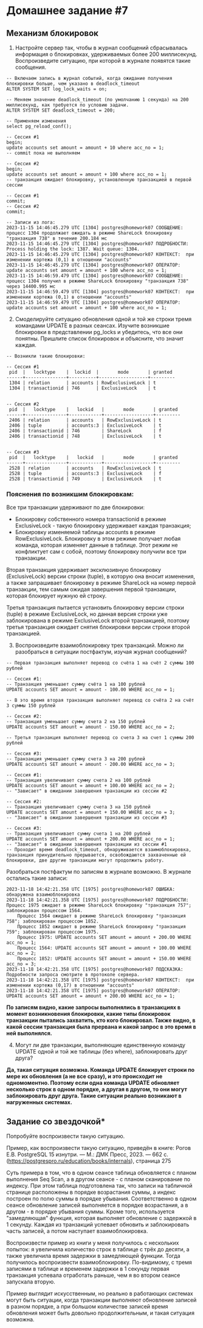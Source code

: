 # Домашнее задание #7

## Механизм блокировок


1. Настройте сервер так, чтобы в журнал сообщений сбрасывалась информация о блокировках, удерживаемых более 200 миллисекунд. Воспроизведите ситуацию, при которой в журнале появятся такие сообщения.
```
-- Включаем запись в журнал событий, когда ожидание получения блокировки больше, чем указано в deadlock_timeout
ALTER SYSTEM SET log_lock_waits = on;

-- Меняем значение deadlock_timeout (по умолчанию 1 секунда) на 200 миллисекунд, как требуется по условию задачи.
ALTER SYSTEM SET deadlock_timeout = 200;

-- Применяем изменения 
select pg_reload_conf();

-- Сессия #1
begin;
update accounts set amount = amount + 10 where acc_no = 1;
-- commit пока не выполняем

-- Сессия #2
begin;
update accounts set amount = amount + 100 where acc_no = 1;
-- транзакция ожидает блокировку, установленную транзакцией в первой сессии

-- Сессия #1
commit;
-- Сессия #2
commit;

-- Записи из лога:
2023-11-15 14:46:45.279 UTC [1304] postgres@homework07 СООБЩЕНИЕ:  процесс 1304 продолжает ожидать в режиме ShareLock блокировку "транзакция 738" в течение 200.184 мс
2023-11-15 14:46:45.279 UTC [1304] postgres@homework07 ПОДРОБНОСТИ:  Process holding the lock: 1387. Wait queue: 1304.
2023-11-15 14:46:45.279 UTC [1304] postgres@homework07 КОНТЕКСТ:  при изменении кортежа (0,1) в отношении "accounts"
2023-11-15 14:46:45.279 UTC [1304] postgres@homework07 ОПЕРАТОР:  update accounts set amount = amount + 100 where acc_no = 1;
2023-11-15 14:46:59.479 UTC [1304] postgres@homework07 СООБЩЕНИЕ:  процесс 1304 получил в режиме ShareLock блокировку "транзакция 738" через 14400.995 мс
2023-11-15 14:46:59.479 UTC [1304] postgres@homework07 КОНТЕКСТ:  при изменении кортежа (0,1) в отношении "accounts"
2023-11-15 14:46:59.479 UTC [1304] postgres@homework07 ОПЕРАТОР:  update accounts set amount = amount + 100 where acc_no = 1;
```

2. Смоделируйте ситуацию обновления одной и той же строки тремя командами UPDATE в разных сеансах. Изучите возникшие блокировки в представлении pg_locks и убедитесь, что все они понятны. Пришлите список блокировок и объясните, что значит каждая.
```
-- Возникли такие блокировки:

-- Сессия #1
 pid  |   locktype    |  lockid  |       mode       | granted 
------+---------------+----------+------------------+---------
 1304 | relation      | accounts | RowExclusiveLock | t
 1304 | transactionid | 746      | ExclusiveLock    | t


-- Сессия #2
 pid  |   locktype    |   lockid   |       mode       | granted 
------+---------------+------------+------------------+---------
 2406 | relation      | accounts   | RowExclusiveLock | t
 2406 | tuple         | accounts:3 | ExclusiveLock    | t
 2406 | transactionid | 746        | ShareLock        | f
 2406 | transactionid | 748        | ExclusiveLock    | t


-- Сессия #3
 pid  |   locktype    |   lockid   |       mode       | granted 
------+---------------+------------+------------------+---------
 2528 | relation      | accounts   | RowExclusiveLock | t
 2528 | tuple         | accounts:3 | ExclusiveLock    | f
 2528 | transactionid | 749        | ExclusiveLock    | t
```
### Пояснения по возникшим блокировкам:
Все три транзакции удерживают по две блокировки: 
- Блокировку собственного номера transactionid в режиме ExclusiveLock - такую блокировку удерживает каждая транзакция;
- Блокировку изменяемой таблицы accounts в режиме RowExclusiveLock. Блокировку в этом режиме получает любая команда, которая изменяет данные в таблице. Этот режим не конфликтует сам с собой, поэтому блокировку получили все три транзакции.

Вторая транзакция удерживает эксклюзивную блокировку (ExclusiveLock) версии строки (tuple), в которую она вносит изменения, а также запрашивает блокировку в режиме ShareLock на номер первой транзакции, тем самым ожидая завершения первой транзакции, которая блокирует нужную ей строку.

Третья транзакция пытается установить блокировку версии строки (tuple) в режиме ExclusiveLock, но данная версия строки уже заблокирована в режиме ExclusiveLock второй транзакцией, поэтому третья транзакция ожидает снятия блокировки версии строки второй транзакцией.


3. Воспроизведите взаимоблокировку трех транзакций. Можно ли разобраться в ситуации постфактум, изучая журнал сообщений?

```
-- Первая транзакция выполняет перевод со счёта 1 на счёт 2 суммы 100 рублей

-- Сессия #1:
-- Транзакция уменьшает сумму счёта 1 на 100 рублей
UPDATE accounts SET amount = amount - 100.00 WHERE acc_no = 1;

-- В это время вторая транзакция выполняет перевод со счёта 2 на счёт 3 суммы 150 рублей

-- Сессия #2:
-- Транзакция уменьшает сумму счета 2 на 150 рублей
UPDATE accounts SET amount = amount - 150.00 WHERE acc_no = 2;

-- Третья транзакция выполняет перевод со счета 3 на счет 1 суммы 200 рублей

-- Сессия #3:
-- Транзакция уменьшает сумму счета 3 на 200 рублей
UPDATE accounts SET amount = amount - 200.00 WHERE acc_no = 3;

-- Сессия #1:
-- Транзакция увеличивает сумму счета 2 на 100 рублей
UPDATE accounts SET amount = amount + 100.00 WHERE acc_no = 2;
-- "Зависает" в ожидании завершения транзакции из сессии #2

-- Сессия #2: 
-- Транзакция увеличивает сумму счета 3 на 150 рублей
UPDATE accounts SET amount = amount + 150.00 WHERE acc_no = 3;
-- "Зависает" в ожидании завершения транзакции из сессии #3

-- Сессия #3: 
-- Транзакция увеличивает сумму счета 1 на 200 рублей
UPDATE accounts SET amount = amount + 200.00 WHERE acc_no = 1;
-- "Зависает" в ожидании завершения транзакции из сессии #1
-- Проходит время deadlock_timeout, обнаруживается взаимоблокировка, транзакция принудительно прерывается, освобождаются захваченные ей блокировки, две другие транзакции могут продолжить работу.

```

Разобраться постфактум по записям в журнале возможно. 
В журнале остались такие записи:
```
2023-11-18 14:42:21.358 UTC [1975] postgres@homework07 ОШИБКА:  обнаружена взаимоблокировка
2023-11-18 14:42:21.358 UTC [1975] postgres@homework07 ПОДРОБНОСТИ:  Процесс 1975 ожидает в режиме ShareLock блокировку "транзакция 757"; заблокирован процессом 1564.
	Процесс 1564 ожидает в режиме ShareLock блокировку "транзакция 758"; заблокирован процессом 1852.
	Процесс 1852 ожидает в режиме ShareLock блокировку "транзакция 759"; заблокирован процессом 1975.
	Процесс 1975: UPDATE accounts SET amount = amount + 200.00 WHERE acc_no = 1;
	Процесс 1564: UPDATE accounts SET amount = amount + 100.00 WHERE acc_no = 2;
	Процесс 1852: UPDATE accounts SET amount = amount + 150.00 WHERE acc_no = 3;
2023-11-18 14:42:21.358 UTC [1975] postgres@homework07 ПОДСКАЗКА:  Подробности запроса смотрите в протоколе сервера.
2023-11-18 14:42:21.358 UTC [1975] postgres@homework07 КОНТЕКСТ:  при изменении кортежа (0,17) в отношении "accounts"
2023-11-18 14:42:21.358 UTC [1975] postgres@homework07 ОПЕРАТОР:  UPDATE accounts SET amount = amount + 200.00 WHERE acc_no = 1;

```
**По записям видно, какие запросы выполнялись в транзакциях в момент возникновения блокировки, какие типы блокировок транзакции пытались захватить, кто кого блокировал. Также видно, в какой сессии транзакция была прервана и какой запрос в это время в ней выполнялся.**

4. Могут ли две транзакции, выполняющие единственную команду UPDATE одной и той же таблицы (без where), заблокировать друг друга?

**Да, такая ситуация возможна. Команда UPDATE блокирует строки по мере их обновления (а не все сразу), и это происходит не одномоментно. Поэтому если одна команда UPDATE обновляет несколько строк в одном порядке, а другая в другом, то они могут заблокировать друг друга. Такие ситуации реально возникают в нагруженных системах.**

## Задание со звездочкой*

Попробуйте воспроизвести такую ситуацию. 

Пример, как воспроизвести такую ситуацию, приведён в книге: Рогов Е.В.
PostgreSQL 15 изнутри. — М.: ДМК Пресс, 2023. — 662 с. (https://postgrespro.ru/education/books/internals), страница 275

Суть примера в том, что в одном сеансе таблица обновляется с планом выполнения Seq Scan, а в другом сеансе - с планом сканирование по индексу. При этом таблица подготовлена так, что записи на табличной странице расположены в порядке возрастания суммы, а индекс построен по полю суммы в порядке убывания. Соответственно в одном сеансе обновление записей выполняется в порядке возрастания, а в другом - в порядке убывания суммы. Кроме того, используется "замедляющая" функция, которая выполняет обновление с задержкой в 1 секунду.
Каждая из транзакций успевает обновить и заблокировать часть записей, а потом наступает взаимоблокировка.

Воспроизвести пример из книги у меня получилось с нескольких попыток: я увеличила количество строк в таблице с трёх до десяти, а также увеличила время задержки в замедляющей функции. Тогда получилось воспроизвести взаимоблокировку. По-видимому, с тремя записями в таблице и временем задержки в 1 секунду первая транзакция успевала отработать раньше, чем я во втором сеансе запускала вторую.

Пример выглядит искусственным, но реально в работающих системах могут быть ситуации, когда транзакции выполняют обновление записей в разном порядке, а при большом количестве записей время обновления может быть довольно продолжительным, и такая ситуация возможна.

